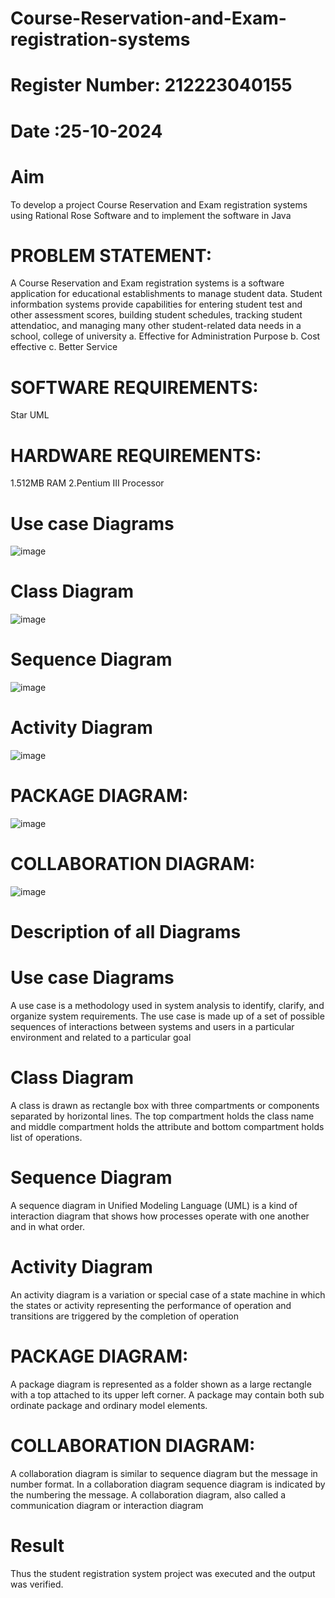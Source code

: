 # Course-Reservation-and-Exam-registration-systems
# Register Number: 212223040155
# Date :25-10-2024
# Aim
To develop a project Course Reservation and Exam registration systems using Rational Rose Software and to implement the software in Java
# PROBLEM STATEMENT:
A Course Reservation and Exam registration systems is a software application for educational establishments to manage student data. Student informbation systems provide capabilities for entering student test and other assessment scores, building student schedules, tracking student attendatioc, and managing many other student-related data needs in a school, college of university
a. Effective for Administration Purpose
b. Cost effective
c. Better Service
# SOFTWARE REQUIREMENTS:
  Star UML
# HARDWARE REQUIREMENTS:
  1.512MB RAM
  2.Pentium III Processor

# Use case Diagrams
![image](https://github.com/user-attachments/assets/2cbd672d-6d12-45e3-9490-3303c3d104e8)

# Class Diagram
![image](https://github.com/user-attachments/assets/9e550bda-4706-4768-86d5-e5d3aad10d0c)



# Sequence Diagram
![image](https://github.com/user-attachments/assets/db56a507-adca-47c0-9939-17bfce7a416b)




# Activity Diagram


![image](https://github.com/user-attachments/assets/82e5354e-c140-4931-bd01-82d6dd865365)

# PACKAGE DIAGRAM:

![image](https://github.com/user-attachments/assets/db08f313-63f2-4dd3-9108-bf2565d466ff)
# COLLABORATION DIAGRAM:

![image](https://github.com/user-attachments/assets/bfb8b716-8184-44bf-a7b8-0372c5328b6e)



#  Description of all Diagrams 

# Use case Diagrams
A use case is a methodology used in system analysis to identify, clarify, and organize system requirements. The use case is made up of a set of possible sequences of interactions between systems and users in a particular environment and related to a particular goal
# Class Diagram
A class is drawn as rectangle box with three compartments or components separated by horizontal lines. The top compartment holds the class name and middle compartment holds the attribute and bottom compartment holds list of operations.
# Sequence Diagram
A sequence diagram in Unified Modeling Language (UML) is a kind of interaction diagram that shows how processes operate with one another and in what order.
# Activity Diagram
An activity diagram is a variation or special case of a state machine in which the states or activity representing the performance of operation and transitions are triggered by the completion of operation
# PACKAGE DIAGRAM:
A package diagram is represented as a folder shown as a large rectangle with a top attached to its upper left corner. A package may contain both sub ordinate package and ordinary model elements. 
# COLLABORATION DIAGRAM:
 A collaboration diagram is similar to sequence diagram but the message in number format. In a collaboration diagram sequence diagram is indicated by the numbering the message. A collaboration diagram, also called a communication diagram or interaction diagram
# Result
   Thus the  student registration system project was executed and the output was verified.
